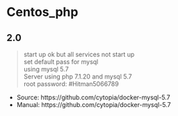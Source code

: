 # Centos_php
## 2.0
> start up ok but all services not start up <br>
> set default pass for mysql <br>
> using mysql 5.7 <br>
> Server using php 7.1.20 and mysql 5.7 <br>
> root password: #Hitman5066789 <br>
<ul>
    <li>Source: https://github.com/cytopia/docker-mysql-5.7</li>
    <li>Manual: https://github.com/cytopia/docker-mysql-5.7</li>
</ul>

    